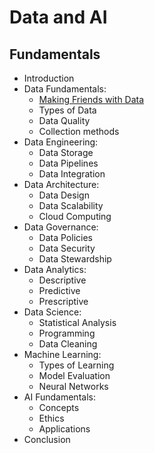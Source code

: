 # Data and AI
## Fundamentals

- Introduction
- Data Fundamentals:
  - [Making Friends with Data](https://medium.com/@rathi-ankit/making-friends-with-data-a4c919cb8132)
  - Types of Data
  - Data Quality
  - Collection methods
- Data Engineering: 
  - Data Storage
  - Data Pipelines
  - Data Integration
- Data Architecture: 
  - Data Design
  - Data Scalability
  - Cloud Computing
- Data Governance: 
  - Data Policies
  - Data Security
  - Data Stewardship
- Data Analytics: 
  - Descriptive
  - Predictive
  - Prescriptive
- Data Science: 
  - Statistical Analysis
  - Programming
  - Data Cleaning
- Machine Learning: 
  - Types of Learning
  - Model Evaluation
  - Neural Networks
- AI Fundamentals: 
  - Concepts
  - Ethics
  - Applications
- Conclusion


